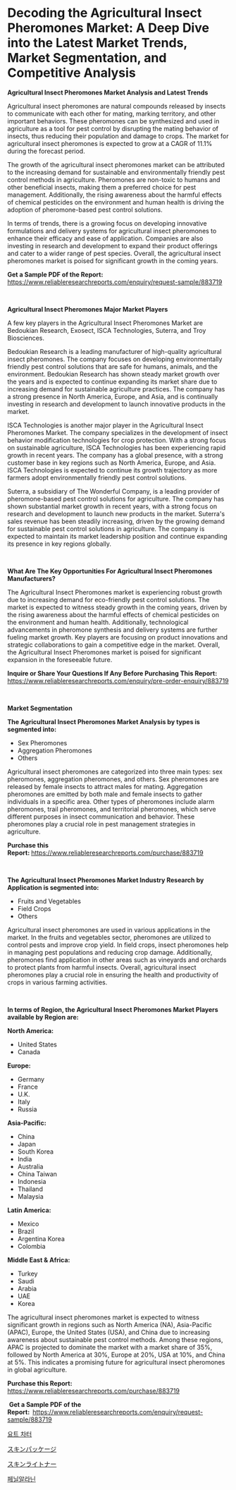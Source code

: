 <p><h1>Decoding the Agricultural Insect Pheromones Market: A Deep Dive into the Latest Market Trends, Market Segmentation, and Competitive Analysis</h1></p><p><strong>Agricultural Insect Pheromones Market Analysis and Latest Trends</strong></p>
<p><p>Agricultural insect pheromones are natural compounds released by insects to communicate with each other for mating, marking territory, and other important behaviors. These pheromones can be synthesized and used in agriculture as a tool for pest control by disrupting the mating behavior of insects, thus reducing their population and damage to crops. The market for agricultural insect pheromones is expected to grow at a CAGR of 11.1% during the forecast period.</p><p>The growth of the agricultural insect pheromones market can be attributed to the increasing demand for sustainable and environmentally friendly pest control methods in agriculture. Pheromones are non-toxic to humans and other beneficial insects, making them a preferred choice for pest management. Additionally, the rising awareness about the harmful effects of chemical pesticides on the environment and human health is driving the adoption of pheromone-based pest control solutions.</p><p>In terms of trends, there is a growing focus on developing innovative formulations and delivery systems for agricultural insect pheromones to enhance their efficacy and ease of application. Companies are also investing in research and development to expand their product offerings and cater to a wider range of pest species. Overall, the agricultural insect pheromones market is poised for significant growth in the coming years. </p></p>
<p><strong>Get a Sample PDF of the Report:&nbsp;</strong> <a href="https://www.reliableresearchreports.com/enquiry/request-sample/883719">https://www.reliableresearchreports.com/enquiry/request-sample/883719</a></p>
<p>&nbsp;</p>
<p><strong>Agricultural Insect Pheromones Major Market Players</strong></p>
<p><p>A few key players in the Agricultural Insect Pheromones Market are Bedoukian Research, Exosect, ISCA Technologies, Suterra, and Troy Biosciences. </p><p>Bedoukian Research is a leading manufacturer of high-quality agricultural insect pheromones. The company focuses on developing environmentally friendly pest control solutions that are safe for humans, animals, and the environment. Bedoukian Research has shown steady market growth over the years and is expected to continue expanding its market share due to increasing demand for sustainable agriculture practices. The company has a strong presence in North America, Europe, and Asia, and is continually investing in research and development to launch innovative products in the market. </p><p>ISCA Technologies is another major player in the Agricultural Insect Pheromones Market. The company specializes in the development of insect behavior modification technologies for crop protection. With a strong focus on sustainable agriculture, ISCA Technologies has been experiencing rapid growth in recent years. The company has a global presence, with a strong customer base in key regions such as North America, Europe, and Asia. ISCA Technologies is expected to continue its growth trajectory as more farmers adopt environmentally friendly pest control solutions.</p><p>Suterra, a subsidiary of The Wonderful Company, is a leading provider of pheromone-based pest control solutions for agriculture. The company has shown substantial market growth in recent years, with a strong focus on research and development to launch new products in the market. Suterra's sales revenue has been steadily increasing, driven by the growing demand for sustainable pest control solutions in agriculture. The company is expected to maintain its market leadership position and continue expanding its presence in key regions globally.</p></p>
<p>&nbsp;</p>
<p><strong>What Are The Key Opportunities For Agricultural Insect Pheromones Manufacturers?</strong></p>
<p><p>The Agricultural Insect Pheromones market is experiencing robust growth due to increasing demand for eco-friendly pest control solutions. The market is expected to witness steady growth in the coming years, driven by the rising awareness about the harmful effects of chemical pesticides on the environment and human health. Additionally, technological advancements in pheromone synthesis and delivery systems are further fueling market growth. Key players are focusing on product innovations and strategic collaborations to gain a competitive edge in the market. Overall, the Agricultural Insect Pheromones market is poised for significant expansion in the foreseeable future.</p></p>
<p><strong>Inquire or Share Your Questions If Any Before Purchasing This Report:</strong> <a href="https://www.reliableresearchreports.com/enquiry/pre-order-enquiry/883719">https://www.reliableresearchreports.com/enquiry/pre-order-enquiry/883719</a></p>
<p>&nbsp;</p>
<p><strong>Market Segmentation</strong></p>
<p><strong>The Agricultural Insect Pheromones Market Analysis by types is segmented into:</strong></p>
<p><ul><li>Sex Pheromones</li><li>Aggregation Pheromones</li><li>Others</li></ul></p>
<p><p>Agricultural insect pheromones are categorized into three main types: sex pheromones, aggregation pheromones, and others. Sex pheromones are released by female insects to attract males for mating. Aggregation pheromones are emitted by both male and female insects to gather individuals in a specific area. Other types of pheromones include alarm pheromones, trail pheromones, and territorial pheromones, which serve different purposes in insect communication and behavior. These pheromones play a crucial role in pest management strategies in agriculture.</p></p>
<p><strong>Purchase this Report:&nbsp;</strong><a href="https://www.reliableresearchreports.com/purchase/883719">https://www.reliableresearchreports.com/purchase/883719</a></p>
<p>&nbsp;</p>
<p><strong>The Agricultural Insect Pheromones Market Industry Research by Application is segmented into:</strong></p>
<p><ul><li>Fruits and Vegetables</li><li>Field Crops</li><li>Others</li></ul></p>
<p><p>Agricultural insect pheromones are used in various applications in the market. In the fruits and vegetables sector, pheromones are utilized to control pests and improve crop yield. In field crops, insect pheromones help in managing pest populations and reducing crop damage. Additionally, pheromones find application in other areas such as vineyards and orchards to protect plants from harmful insects. Overall, agricultural insect pheromones play a crucial role in ensuring the health and productivity of crops in various farming activities.</p></p>
<p>&nbsp;</p>
<p><strong>In terms of Region, the Agricultural Insect Pheromones Market Players available by Region are:</strong></p>
<p>
    <p> <strong> North America: </strong>
        <ul>
            <li>United States</li>
            <li>Canada</li>
        </ul>
        </p> 
    <p> <strong> Europe: </strong>
        <ul>
            <li>Germany</li>
            <li>France</li>
            <li>U.K.</li>
            <li>Italy</li>
            <li>Russia</li>
        </ul>
        </p> 
    <p> <strong> Asia-Pacific: </strong>
        <ul>
            <li>China</li>
            <li>Japan</li>
            <li>South Korea</li>
            <li>India</li>
            <li>Australia</li>
            <li>China Taiwan</li>
            <li>Indonesia</li>
            <li>Thailand</li>
            <li>Malaysia</li>
        </ul>
        </p> 
    <p> <strong> Latin America: </strong>
        <ul>
            <li>Mexico</li>
            <li>Brazil</li>
            <li>Argentina Korea</li>
            <li>Colombia</li>
        </ul>
        </p> 
    <p> <strong> Middle East & Africa: </strong>
        <ul>
            <li>Turkey</li>
            <li>Saudi</li>
            <li>Arabia</li>
            <li>UAE</li>
            <li>Korea</li>
        </ul>
    </p>
    </p>
<p><p>The agricultural insect pheromones market is expected to witness significant growth in regions such as North America (NA), Asia-Pacific (APAC), Europe, the United States (USA), and China due to increasing awareness about sustainable pest control methods. Among these regions, APAC is projected to dominate the market with a market share of 35%, followed by North America at 30%, Europe at 20%, USA at 10%, and China at 5%. This indicates a promising future for agricultural insect pheromones in global agriculture.</p></p>
<p><strong>Purchase this Report: </strong><a href="https://www.reliableresearchreports.com/purchase/883719">https://www.reliableresearchreports.com/purchase/883719</a></p>
<p>&nbsp;<strong>Get a Sample PDF of the Report:&nbsp;&nbsp;</strong><a href="https://www.reliableresearchreports.com/enquiry/request-sample/883719">https://www.reliableresearchreports.com/enquiry/request-sample/883719</a></p>
<p><strong></strong></p>
<p><p><a href="https://medium.com/@glendatilghmankmgz0rbhwpy/%EC%9A%94%ED%8A%B8-%EC%83%A4%ED%84%B0-%EC%8B%9C%EC%9E%A5-%EB%B6%84%EC%84%9D-%EA%B8%80%EB%A1%9C%EB%B2%8C-%EC%82%B0%EC%97%85-%EC%A0%84%EB%A7%9D%EA%B3%BC-%EC%98%88%EC%B8%A1-2024%EB%85%84%EB%B6%80%ED%84%B0-2031%EB%85%84%EA%B9%8C%EC%A7%80-9716f8136184">요트 차터</a></p><p><a href="https://medium.com/@diegogaylord2023/%E3%82%B9%E3%82%AD%E3%83%B3%E3%83%91%E3%83%83%E3%82%B1%E3%83%BC%E3%82%B8%E3%83%B3%E3%82%B0%E5%B8%82%E5%A0%B4%E3%81%AE%E8%A6%8F%E6%A8%A1-%E5%B8%82%E5%A0%B4%E3%81%AE%E8%A6%8B%E9%80%9A%E3%81%97%E3%81%A8%E5%B8%82%E5%A0%B4%E4%BA%88%E6%B8%AC-2024%E5%B9%B4%E3%81%8B%E3%82%892031%E5%B9%B4-d03362bb1402">スキンパッケージ</a></p><p><a href="https://medium.com/@diegogaylord2023/%E3%82%B9%E3%82%AD%E3%83%B3%E3%83%A9%E3%82%A4%E3%83%88%E3%83%8B%E3%83%B3%E3%82%B0%E5%B8%82%E5%A0%B4%E8%A6%8F%E6%A8%A1%E3%81%AF-%E3%82%B0%E3%83%AD%E3%83%BC%E3%83%90%E3%83%AB%E7%94%A3%E6%A5%AD%E3%81%AB%E3%81%8A%E3%81%91%E3%82%8B%E6%9C%80%E8%89%AF%E3%81%AE%E3%83%9E%E3%83%BC%E3%82%B1%E3%83%86%E3%82%A3%E3%83%B3%E3%82%B0%E3%83%81%E3%83%A3%E3%83%8D%E3%83%AB%E3%82%92%E6%98%8E%E3%82%89%E3%81%8B%E3%81%AB%E3%81%97%E3%81%BE%E3%81%99-3ed87c24e58c">スキンライトナー</a></p><p><a href="https://medium.com/@glendatilghmankmgz0rbhwpy/%ED%8E%98%EB%8B%90%EC%95%8C%EB%9D%BC%EB%8B%8C-%EC%8B%9C%EC%9E%A5%EC%9D%80-%EC%8B%9C%EC%9E%A5-%EC%A0%90%EC%9C%A0%EC%9C%A8-%EA%B7%9C%EB%AA%A8-%EB%B0%8F-2031%EB%85%84%EA%B9%8C%EC%A7%80%EC%9D%98-%EC%98%88%EC%B8%A1%EC%9D%84-%EC%A4%91%EC%A0%90%EC%9C%BC%EB%A1%9C%ED%95%A9%EB%8B%88%EB%8B%A4-786605f0027d">페닐알라닌</a></p></p>
